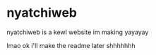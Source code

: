 # nyatchiweb
nyatchiweb is a kewl website im making yayayay

lmao ok i'll make the readme later shhhhhhh
